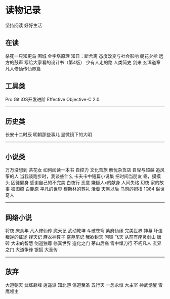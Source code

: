# 读物记录
坚持阅读 好好生活
## 在读
杀死一只知更鸟
围城
金字塔原理
知日：断舍离
态度改变与社会影响
朝花夕拾
远方的鼓声
写给大家看的设计书（第4版）
少有人走的路
人类简史
剑来
玄浑道章
凡人修仙传仙界篇
## 工具类
Pro Git
iOS开发进阶
Effective Objective-C 2.0
*****
## 历史类
长安十二时辰
明朝那些事儿
显微镜下的大明
*************************************************************
## 小说类
万万没想到
茶花女
如何阅读一本书
自控力
文化苦旅
解忧杂货店
自卑与超越
追风筝的人
当我谈跑步时，我谈些什么
卡夫卡中短篇小说集
把时间当朋友
乖，摸摸头
囚徒健身
感谢自己的不完美
白夜行
恶意
嫌疑人x的献身
人间失格
幻夜
家的故事
狼图腾
白鹿原
平凡的世界
穆斯林的葬礼
活着
天黑以后
乌鸦的拇指
1Q84
俗世奇人
*************************************************************
## 网络小说
将夜
庆余年
凡人修仙传
魔天记
武动乾坤
斗破苍穹
紫府仙缘
完美世界
神墓
坏蛋
叛逆的征途
择天记
麻衣神算子
盗墓笔记
我欲封天
问镜
飞天
从前有座灵剑山
唐砖
大宋的智慧
剑道独尊
修真世界
造化之门
茅山后裔
雪中悍刀行
不朽凡人
玄界之门
大道争锋
银狐
大圣传
*************************************************************
## 放弃
大道朝天
武炼巅峰
逍遥派
知北游
儒道至圣
五行天
一念永恒
大主宰
神武觉醒
雪鹰领主

